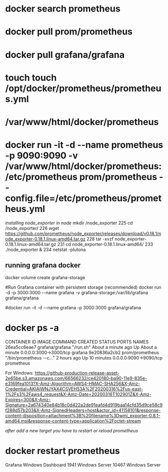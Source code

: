 # docker search prometheus
# docker pull prom/prometheus 
# docker pull grafana/grafana
# touch touch /opt/docker/prometheus/prometheus.yml 
# /var/www/html/docker/prometheus
# docker run -it -d --name prometheus -p 9090:9090 -v /var/www/html/docker/prometheus:/etc/prometheus prom/prometheus --config.file=/etc/prometheus/prometheus.yml 


*installing node_exporter in node* 
mkdir /node_exporter
  225  cd /node_exporter/
  226  wget https://github.com/prometheus/node_exporter/releases/download/v0.18.1/node_exporter-0.18.1.linux-amd64.tar.gz
  228  tar -xvzf node_exporter-0.18.1.linux-amd64.tar.gz
  231  cd node_exporter-0.18.1.linux-amd64/
  233  ./node_exporter &
  234  netstat -plutona


## running grafana docker
docker volume create grafana-storage

#Run Grafana container with persistent storage (recommended)
docker run -d -p 3000:3000 --name grafana -v grafana-storage:/var/lib/grafana grafana/grafana


#docker run -it -d --name grafana -p 3000:3000 grafana/grafana

# docker ps -a
CONTAINER ID        IMAGE               COMMAND                  CREATED              STATUS              PORTS                    NAMES
26ea5cc6eae7        grafana/grafana     "/run.sh"                About a minute ago   Up About a minute   0.0.0.0:3000->3000/tcp   grafana
9e20836a2cb2        prom/prometheus     "/bin/prometheus --c…"   2 hours ago          Up 10 minutes       0.0.0.0:9090->9090/tcp   prometheus



For Windows:
https://github-production-release-asset-2e65be.s3.amazonaws.com/66566232/ce420180-ba90-11e9-835e-e3169fea1013?X-Amz-Algorithm=AWS4-HMAC-SHA256&X-Amz-Credential=AKIAIWNJYAX4CSVEH53A%2F20200316%2Fus-east-1%2Fs3%2Faws4_request&X-Amz-Date=20200316T102901Z&X-Amz-Expires=300&X-Amz-Signature=2a674340e84b18c0d422a2de91eafd4d919baa14cfd35d9ce58c9f288d57b203&X-Amz-SignedHeaders=host&actor_id=41158101&response-content-disposition=attachment%3B%20filename%3Dwmi_exporter-0.8.1-amd64.msi&response-content-type=application%2Foctet-stream


*after add a new target you have to restart or reload prometheus*
# docker restart prometheus

Grafana Windows Dashboard
1941 Windows Server
10467 Windows Server
